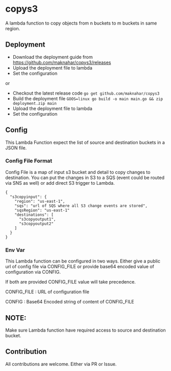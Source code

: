 # copys3
A lambda function to copy objects from n buckets
 to m buckets in same region.
 
 
## Deployment
- Download the deployment guide from 
https://github.com/maknahar/copys3/releases
- Upload the deployment file to lambda
- Set the configuration

or

- Checkout the latest release code `go get github.com/maknahar/copys3`
- Build the deployment file `GOOS=linux go build -o main main.go && zip deployment.zip main`
- Upload the deployment file to lambda
- Set the configuration 

## Config
This Lambda Function expect the list of source and 
destination buckets in a JSON file.


### Config File Format  

Config File is a map of input s3 bucket and detail to copy 
changes to destination. You can put the changes in S3 to a 
SQS (event could be routed via SNS as well) or add direct 
S3 trigger to Lambda.

```
{
  "s3copyinput": {
    "region": "us-east-1",
    "sqs": "url of SQS where all S3 change events are stored",
    "sqsRegion": "us-east-1"
    "destinations": [
      "s3copyoutput1",
      "s3copyoutput2"
    ]
  }
}
```

### Env Var
This Lambda function can be configured in two ways. 
Either give a public url of config file via CONFIG_FILE or
provide base64 encoded value of configuration via CONFIG.

If both are provided CONFIG_FILE value will take precedence.
 

CONFIG_FILE : URL of configuration file

CONFIG : Base64 Encoded string of content of CONFIG_FILE

## NOTE:
Make sure Lambda function have required access to source 
and destination bucket. 

## Contribution
All contributions are welcome. Either via PR or Issue.